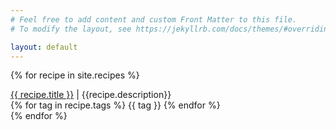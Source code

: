 ```yaml
---
# Feel free to add content and custom Front Matter to this file.
# To modify the layout, see https://jekyllrb.com/docs/themes/#overriding-theme-defaults

layout: default
---
```


{% for recipe in site.recipes %}
  <div class="recipe">
    <a href="{{recipe.link}}" target="_blank">{{ recipe.title }}</a> | {{recipe.description}}
    <div class="tags-container">
        {% for tag in recipe.tags %}
            <span class="tag">{{ tag }}</span>
        {% endfor %}
    </div>
  </div>
{% endfor %}
